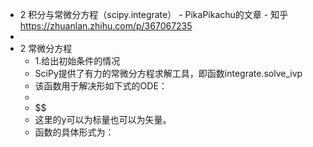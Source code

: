 - 2 积分与常微分方程（scipy.integrate） - PikaPikachu的文章 - 知乎
  https://zhuanlan.zhihu.com/p/367067235
-
- 2 常微分方程
	- 1.给出初始条件的情况
	- SciPy提供了有力的常微分方程求解工具，即函数integrate.solve_ivp
	- 该函数用于解决形如下式的ODE：
	-
	- $$
	- 这里的y可以为标量也可以为矢量。
	- 函数的具体形式为：